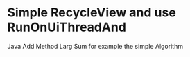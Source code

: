 # Simple RecycleView and use RunOnUiThreadAnd
Java
Add Method Larg Sum for example the simple Algorithm 
